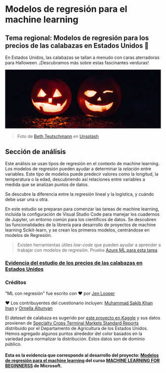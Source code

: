 # Modelos de regresión para el machine learning
## Tema regional: Modelos de regresión para los precios de las calabazas en Estados Unidos 🎃

En Estados Unidos, las calabazas se tallan a menudo con caras aterradoras para Halloween. ¡Descubramos más sobre estas fascinantes verduras!

![jack-o-lanterns](./img/image.png)
> Foto de <a href="https://unsplash.com/@teutschmann?utm_source=unsplash&utm_medium=referral&utm_content=creditCopyText">Beth Teutschmann</a> en <a href="https://unsplash.com/s/photos/jack-o-lanterns?utm_source=unsplash&utm_medium=referral&utm_content=creditCopyText">Unsplash</a>
  
## Sección de análisis

Este análisis se usan tipos de regresión en el contexto de machine learning. Los modelos de regresión pueden ayudar a determinar la _relación_ entre variables. Este tipo de modelos puede predecir valores como la longitud, la temperatura o la edad, descubriendo así relaciones entre variables a medida que se analizan puntos de datos.

Se descubre la diferencia entre la regresión lineal y la logística, y cuándo debe usar una u otra.

En este estudio se preparan para comenzar las tareas de machine learning, incluida la configuración de Visual Studio Code para manejar los cuadernos de Jupyter, un entorno común para los científicos de datos. Se descubren las funcionalidades de la librería para desarrollo de proyectos de machine learning Scikit-learn, y se crean los primeros modelos, centrándose en modelos de Regresión.

> Existen herramientas útiles _low-code_ que pueden ayudar a aprender a trabajar con modelos de regresión. Pruebe [Azure ML para esta tarea](https://docs.microsoft.com/learn/modules/create-regression-model-azure-machine-learning-designer/?WT.mc_id=academic-77952-leestott)

<h3><a href="./notebook.ipynb">Evidencia del estudio de los precios de las calabazas en Estados Unidos</a></h3>


### Créditos

"ML con regresión" fue escrito con ♥️ por [Jen Looper](https://twitter.com/jenlooper)

♥️ Los contribuyentes del cuestionario incluyen: [Muhammad Sakib Khan Inan](https://twitter.com/Sakibinan) y [Ornella Altunyan](https://twitter.com/ornelladotcom)

El _dataset_ de calabaza es sugerido por [este proyecto en Kaggle](https://www.kaggle.com/usda/a-year-of-pumpkin-prices) y sus datos provienen de [Specialty Crops Terminal Markets Standard Reports](https://www.marketnews.usda.gov/mnp/fv-report-config-step1?type=termPrice) distribuido por el Departamento de Agricultura de los Estados Unidos. Hemos agregado algunos puntos alrededor del color basados en la variedad para normalizar la distribución. Estos datos son de dominio público.


#### Esta es la evidencia que corresponde al desarrollo del proyecto: <a href="https://github.com/microsoft/ML-For-Beginners/blob/main/2-Regression/translations/README.es.md">Modelos de regresión para el machine learning</a> del curso <a href="https://github.com/microsoft/ML-For-Beginners">MACHINE LEARNING FOR BEGINNERSS</a> de Microsoft.
